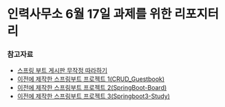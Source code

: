 # 인력사무소 6월 17일 과제를 위한 리포지터리
### 참고자료
+ [스프링 부트 게시판 무작정 따라하기](https://youtube.com/playlist?list=PLZzruF3-_clsWF2aULPsUPomgolJ-idGJ&si=QUjogUuOiO4WBYns)
+ [이전에 제작한 스프링부트 프로젝트 1(CRUD_Guestbook)](https://github.com/snowykte0426/CRUD_Guestbook)
+ [이전에 제작한 스프링부트 프로젝트 2(SpringBoot-Board)](https://github.com/snowykte0426/SpringBoot-Board)
+ [이전에 제작한 스프링부트 프로젝트 3(Springboot3-Study)](https://github.com/snowykte0426/Springboot3-Study)
